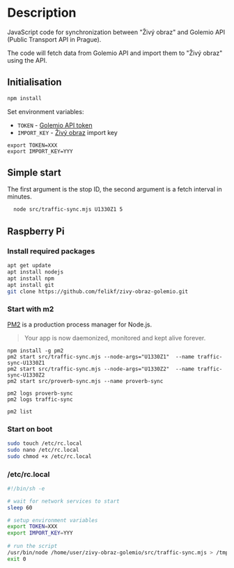 # Description

JavaScript code for synchronization between "Živý obraz" and Golemio API (Public Transport API in Prague).

The code will fetch data from Golemio API and import them to "Živý obraz" using the API.

## Initialisation

```bash
npm install
```

Set environment variables:

* `TOKEN` - [Golemio API token](https://api.golemio.cz/docs/openapi/)
* `IMPORT_KEY` - [Živý obraz](https://zivyobraz.eu/?page=muj-ucet&hodnoty=1) import key

```shell
export TOKEN=XXX
export IMPORT_KEY=YYY
```

## Simple start

The first argument is the stop ID, the second argument is a fetch interval in minutes.

```bash
  node src/traffic-sync.mjs U1330Z1 5
```

## Raspberry Pi

### Install required packages

```bash
apt get update
apt install nodejs
apt install npm
apt install git
git clone https://github.com/felikf/zivy-obraz-golemio.git
```

### Start with m2

[PM2](https://www.npmjs.com/package/pm2) is a production process manager for Node.js.

> Your app is now daemonized, monitored and kept alive forever.

```shell
npm install -g pm2
pm2 start src/traffic-sync.mjs --node-args="U1330Z1"  --name traffic-sync-U1330Z1
pm2 start src/traffic-sync.mjs --node-args="U1330Z2"  --name traffic-sync-U1330Z2
pm2 start src/proverb-sync.mjs --name proverb-sync
```

```shell
pm2 logs proverb-sync
pm2 logs traffic-sync
```

```shell
pm2 list
```

### Start on boot

```bash
sudo touch /etc/rc.local 
sudo nano /etc/rc.local
sudo chmod +x /etc/rc.local
```

### /etc/rc.local

```bash
#!/bin/sh -e

# wait for network services to start
sleep 60

# setup environment variables
export TOKEN=XXX
export IMPORT_KEY=YYY
  
# run the script
/usr/bin/node /home/user/zivy-obraz-golemio/src/traffic-sync.mjs > /tmp/log.txt
exit 0
```
